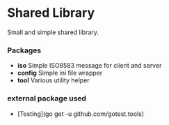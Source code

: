 # Shared Library
Small and simple shared library.

### Packages
- **iso** Simple ISO8583 message for client and server
- **config** Simple ini file wrapper
- **tool** Various utility helper

### external package used

- [Testing](go get -u github.com/gotest.tools)